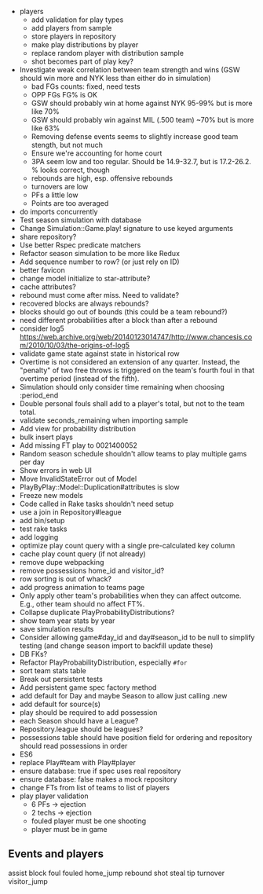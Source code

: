  * players
   * add validation for play types
   * add players from sample
   * store players in repository
   * make play distributions by player
   * replace random player with distribution sample
   * shot becomes part of play key?
 * Investigate weak correlation between team strength and wins (GSW should win more and NYK less than either do in simulation)
   * bad FGs counts: fixed, need tests
   * OPP FGs FG% is OK
   * GSW should probably win at home against NYK 95-99% but is more like 70%
   * GSW should probably win against MIL (.500 team) ~70% but is more like 63%
   * Removing defense events seems to slightly increase good team stength, but not much
   * Ensure we're accounting for home court
   * 3PA seem low and too regular. Should be 14.9-32.7, but is 17.2-26.2. % looks correct, though
   * rebounds are high, esp. offensive rebounds
   * turnovers are low
   * PFs a little low
   * Points are too averaged
 * do imports concurrently
 * Test season simulation with database
 * Change Simulation::Game.play! signature to use keyed arguments
  * share repository?
 * Use better Rspec predicate matchers
 * Refactor season simulation to be more like Redux
 * Add sequence number to row? (or just rely on ID)
 * better favicon
 * change model initialize to star-attribute?
 * cache attributes?
 * rebound must come after miss. Need to validate?
 * recovered blocks are always rebounds?
 * blocks should go out of bounds (this could be a team rebound?)
 * need different probabilities after a block than after a rebound
 * consider log5 https://web.archive.org/web/20140123014747/http://www.chancesis.com/2010/10/03/the-origins-of-log5
 * validate game state against state in historical row
 * Overtime is not considered an extension of any quarter. Instead, the "penalty" of two free throws is triggered on the team's fourth foul in that overtime period (instead of the fifth).
 * Simulation should only consider time remaining when choosing :period_end
 * Double personal fouls shall add to a player's total, but not to the team total.
 * validate seconds_remaining when importing sample
 * Add view for probability distribution
 * bulk insert plays
 * Add missing FT play to 0021400052
 * Random season schedule shouldn't allow teams to play multiple gams per day
 * Show errors in web UI
 * Move InvalidStateError out of Model
 * PlayByPlay::Model::Duplication#attributes is slow
 * Freeze new models
 * Code called in Rake tasks shouldn't need setup
 * use a join in Repository#league
 * add bin/setup
 * test rake tasks
 * add logging
 * optimize play count query with a single pre-calculated key column
 * cache play count query (if not already)
 * remove dupe webpacking
 * remove possessions home_id and visitor_id?
 * row sorting is out of whack?
 * add progress animation to teams page
 * Only apply other team's probabilities when they can affect outcome. E.g., other team should no affect FT%.
 * Collapse duplicate PlayProbabilityDistributions?
 * show team year stats by year
 * save simulation results
 * Consider allowing game#day_id and day#season_id to be null to simplify testing (and change season import to backfill update these)
 * DB FKs?
 * Refactor PlayProbabilityDistribution, especially `#for`
 * sort team stats table
 * Break out persistent tests
 * Add persistent game spec factory method
 * add default for Day and maybe Season to allow just calling .new
 * add default for source(s)
 * play should be required to add possession
 * each Season should have a League?
 * Repository.league should be leagues?
 * possessions table should have position field for ordering and repository should read possessions in order
 * ES6
 * replace Play#team with Play#player
 * ensure database: true if spec uses real repository
 * ensure database: false makes a mock repository
 * change FTs from list of teams to list of players
 * play player validation
   * 6 PFs -> ejection
   * 2 techs -> ejection
   * fouled player must be one shooting
   * player must be in game

Events and players
------------------
assist
block
foul
fouled
home_jump
rebound
shot
steal
tip
turnover
visitor_jump
